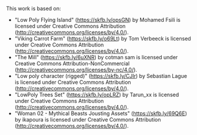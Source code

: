 This work is based on:
- "Low Poly Flying Island" (https://skfb.ly/opsGN) by Mohamed Fsili is licensed under Creative Commons Attribution (http://creativecommons.org/licenses/by/4.0/).
- "Viking Carrot Farm" (https://skfb.ly/o69Lt) by Tom Verbeeck is licensed under Creative Commons Attribution (http://creativecommons.org/licenses/by/4.0/).
- "The Mill" (https://skfb.ly/6uXNR) by cotman sam is licensed under Creative Commons Attribution-NonCommercial (http://creativecommons.org/licenses/by-nc/4.0/).
- "Low poly character (rigged)" (https://skfb.ly/CJIr) by Sebastian Lague is licensed under Creative Commons Attribution (http://creativecommons.org/licenses/by/4.0/).
- "LowPoly Trees Set" (https://skfb.ly/opLRZ) by Tarun_xx is licensed under Creative Commons Attribution (http://creativecommons.org/licenses/by/4.0/).
- "Woman 02 - Mythical Beasts Jousting Assets" (https://skfb.ly/69Q6E) by ikapoura is licensed under Creative Commons Attribution (http://creativecommons.org/licenses/by/4.0/).
